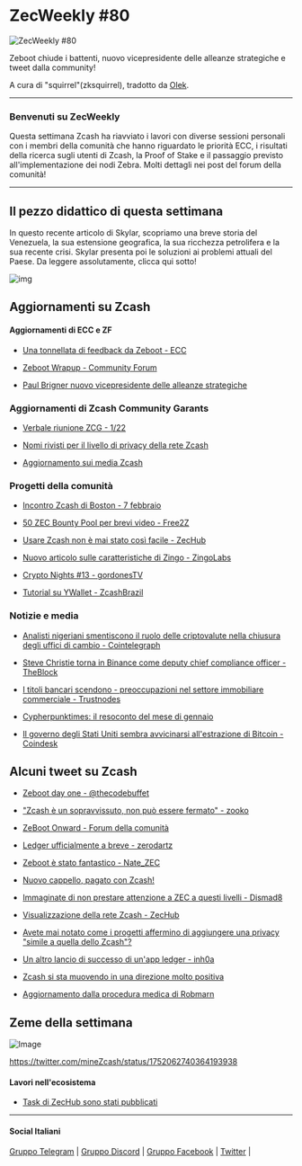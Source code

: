 # ZecWeekly #80

![ZecWeekly #80](https://substackcdn.com/image/fetch/f_auto,q_auto:good,fl_progressive:steep/https%3A%2F%2Fsubstack-post-media.s3.amazonaws.com%2Fpublic%2Fimages%2F9135b4c3-fade-4364-822e-70e543755b41_1704x928.gif)

Zeboot chiude i battenti, nuovo vicepresidente delle alleanze strategiche e tweet dalla community!

A cura di "squirrel"(zksquirrel), tradotto da [Olek](https://twitter.com/an_Olek).

---

### Benvenuti su ZecWeekly

Questa settimana Zcash ha riavviato i lavori con diverse sessioni personali con i membri della comunità che hanno riguardato le priorità ECC, i risultati della ricerca sugli utenti di Zcash, la Proof of Stake e il passaggio previsto all'implementazione dei nodi Zebra. Molti dettagli nei post del forum della comunità!

---

## Il pezzo didattico di questa settimana

In questo recente articolo di Skylar, scopriamo una breve storia del Venezuela, la sua estensione geografica, la sua ricchezza petrolifera e la sua recente crisi. Skylar presenta poi le soluzioni ai problemi attuali del Paese. Da leggere assolutamente, clicca qui sotto!

![img](https://substackcdn.com/image/fetch/w_1456,c_limit,f_webp,q_auto:good,fl_progressive:steep/https%3A%2F%2Fsubstack-post-media.s3.amazonaws.com%2Fpublic%2Fimages%2Fee7b8db9-b2d3-41d9-a772-769b75cfc21c_2480x597.png)

## Aggiornamenti su Zcash

#### Aggiornamenti di ECC e ZF

- [Una tonnellata di feedback da Zeboot - ECC](https://twitter.com/ElectricCoinCo/status/1753838710846640387)

- [Zeboot Wrapup - Community Forum](https://forum.zcashcommunity.com/t/zeboot-ecc-community-workshops/46331/76)

- [Paul Brigner nuovo vicepresidente delle alleanze strategiche](https://twitter.com/paulbrigner/status/1753841192024871088)

### **Aggiornamenti di Zcash Community Garants**

- [Verbale riunione ZCG - 1/22](https://forum.zcashcommunity.com/t/zcash-community-grants-meeting-minutes-1-22-2024/46719)

- [Nomi rivisti per il livello di privacy della rete Zcash](https://forum.zcashcommunity.com/t/revised-nym-for-zcash-network-level-privacy/46688)

- [Aggiornamento sui media Zcash](https://forum.zcashcommunity.com/t/zcash-media-2023/43830/79)

### **Progetti della comunità**

- [Incontro Zcash di Boston - 7 febbraio](https://twitter.com/BostonZcash/status/1751804943122481630)

- [50 ZEC Bounty Pool per brevi video - Free2Z](https://twitter.com/free2zcash/status/1753577705441030295)

- [Usare Zcash non è mai stato così facile - ZecHub](https://twitter.com/ZecHub/status/1753881360920457232)

- [Nuovo articolo sulle caratteristiche di Zingo - ZingoLabs](https://free2z.cash/zingolabs/zpage/faster-synchronisation-view-in-the-block-explorer-and-more)

- [Crypto Nights #13 - gordonesTV](https://www.youtube.com/watch?v=xfKWwls8h4s&feature=youtu.be&themeRefresh=1)

- [Tutorial su YWallet - ZcashBrazil](https://www.youtube.com/watch?v=3bLcUI4XeII)

### Notizie e media

- [Analisti nigeriani smentiscono il ruolo delle criptovalute nella chiusura degli uffici di cambio - Cointelegraph](https://cointelegraph.com/news/nigerian-analysts-refute-claims-of-crypto-role-in-the-capitals-bdc-shutdown)

- [Steve Christie torna in Binance come deputy chief compliance officer - TheBlock](https://www.theblock.co/post/275867/steve-christie-returns-to-binance-as-deputy-chief-compliance-officer)

- [I titoli bancari scendono - preoccupazioni nel settore immobiliare commerciale - Trustnodes](https://www.trustnodes.com/2024/02/01/bank-stocks-fall-on-commercial-real-estate-concerns)

- [Cypherpunktimes: il resoconto del mese di gennaio](https://www.cypherpunktimes.com/cypherpunk-times-monthly-roundup-january-2024-edition/)

- [Il governo degli Stati Uniti sembra avvicinarsi all'estrazione di Bitcoin - Coindesk](https://www.coindesk.com/consensus-magazine/2024/02/02/the-us-government-seems-to-be-closing-in-on-bitcoin-mining)

## Alcuni tweet su Zcash

- [Zeboot day one - @thecodebuffet](https://twitter.com/thecodebuffet/status/1752412932791562278)

- ["Zcash è un sopravvissuto, non può essere fermato" - zooko](https://twitter.com/zooko/status/1754178521692352630)

- [ZeBoot Onward - Forum della comunità](https://forum.zcashcommunity.com/t/zeboot-onward/46801)

- [Ledger ufficialmente a breve - zerodartz](https://twitter.com/zerodartz/status/1752698724676161579)

- [Zeboot è stato fantastico - Nate_ZEC](https://twitter.com/nate_zec/status/1753521144710541429)

- [Nuovo cappello, pagato con Zcash!](https://twitter.com/zooko/status/1753588777891623254)

- [Immaginate di non prestare attenzione a ZEC a questi livelli - Dismad8](https://twitter.com/dismad8/status/1754011567535034634)

- [Visualizzazione della rete Zcash - ZecHub](https://twitter.com/ZecHub/status/1753475551208128564)

- [Avete mai notato come i progetti affermino di aggiungere una privacy "simile a quella dello Zcash"?](https://twitter.com/zecrimoni/status/1752361912245899733)

- [Un altro lancio di successo di un'app ledger - inh0a](https://twitter.com/inh0a/status/1752708755924377852)

- [Zcash si sta muovendo in una direzione molto positiva](https://twitter.com/eggs_max69/status/1752281529324089421)

- [Aggiornamento dalla procedura medica di Robmarn](https://free2z.cash/robmarn/zpage/avances-de-campana-de-recaudacion-para-realizarme-una-parotidectomia)

## Zeme della settimana

![Image](https://substackcdn.com/image/fetch/f_auto,q_auto:good,fl_progressive:steep/https%3A%2F%2Fsubstack-post-media.s3.amazonaws.com%2Fpublic%2Fimages%2F8020ceb3-2763-4bce-804a-d228e08bcdbc_1199x1166.jpeg)

<https://twitter.com/mineZcash/status/1752062740364193938>

#### Lavori nell'ecosistema

- [Task di ZecHub sono stati pubblicati](https://app.dework.xyz/zechub-2424)

---

#### Social Italiani

[Gruppo Telegram](https://t.me/zcashita) | [Gruppo Discord](https://discord.com/channels/978714252934258779/1091806217359347802) | [Gruppo Facebook](https://www.facebook.com/groups/zecitalia) | [Twitter](https://twitter.com/InsideZcash) |
